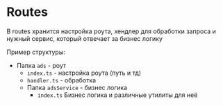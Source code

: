 # Routes

В routes хранится настройка роута, хендлер для обработки запроса и нужный сервис, который отвечает за бизнес логику

Пример структуры:

- Папка `ads` - роут
  - `index.ts` - настройка роута (путь и тд)
  - `handler.ts` - обработка
  - Папка `adsService` - бизнес логика
    - `index.ts` Бизнес логика и различные утилиты для неё
